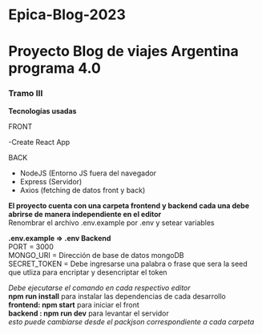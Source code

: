 # Epica-Blog-2023


# Proyecto Blog de viajes  Argentina programa 4.0 
### Tramo III

**Tecnologías usadas** 

FRONT

-Create React App 


 
BACK
 - NodeJS (Entorno JS fuera del navegador
 - Express (Servidor)
 - Axios (fetching de datos front y back)

**El proyecto cuenta con una carpeta frontend y backend cada una debe abrirse de manera independiente en el editor**  
Renombrar el archivo .env.example por .env y setear variables
  
**.env.example => .env Backend**  
PORT = 3000  
MONGO_URI =  Dirección de base de datos mongoDB  
SECRET_TOKEN =  Debe ingresarse una palabra o frase que sera la seed que utliza para encriptar y desencriptar el token  



*Debe ejecutarse el comando en cada respectivo editor*  
**npm run install** para instalar las dependencias de cada desarrollo  
**frontend: npm start**   para iniciar el front  
**backend : npm run dev** para levantar el servidor  
*esto puede cambiarse desde el packjson correspondiente a cada carpeta*  
